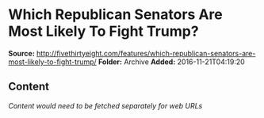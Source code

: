 # Which Republican Senators Are Most Likely To Fight Trump?

**Source:** http://fivethirtyeight.com/features/which-republican-senators-are-most-likely-to-fight-trump/
**Folder:** Archive
**Added:** 2016-11-21T04:19:20




## Content
*Content would need to be fetched separately for web URLs*
